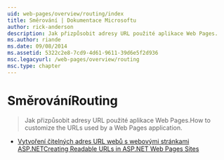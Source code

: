 ```yaml
---
uid: web-pages/overview/routing/index
title: Směrování | Dokumentace Microsoftu
author: rick-anderson
description: Jak přizpůsobit adresy URL použité aplikace Web Pages.
ms.author: riande
ms.date: 09/08/2014
ms.assetid: 5322c2e8-7cd9-4d61-9611-39d6e5f2d936
msc.legacyurl: /web-pages/overview/routing
msc.type: chapter
---
```

<a name="routing"></a><span data-ttu-id="9fb45-103">Směrování</span><span class="sxs-lookup"><span data-stu-id="9fb45-103">Routing</span></span>
====================
> <span data-ttu-id="9fb45-104">Jak přizpůsobit adresy URL použité aplikace Web Pages.</span><span class="sxs-lookup"><span data-stu-id="9fb45-104">How to customize the URLs used by a Web Pages application.</span></span>


- [<span data-ttu-id="9fb45-105">Vytvoření čitelných adres URL webů s webovými stránkami ASP.NET</span><span class="sxs-lookup"><span data-stu-id="9fb45-105">Creating Readable URLs in ASP.NET Web Pages Sites</span></span>](creating-readable-urls-in-aspnet-web-pages-sites.md)
